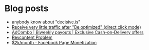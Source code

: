 # Blog posts
<!-- BLOG-POST-LIST:START -->
- [anybody know about &quot;decisive.is&quot;](https://afflift.com/f/threads/anybody-know-about-decisive-is.10635/)
- [Receive very little traffic after &quot;Be optimized&quot; &lpar;direct click mode&rpar;](https://afflift.com/f/threads/receive-very-little-traffic-after-be-optimized-direct-click-mode.10354/)
- [AdCombo | Biweekly payouts | Exclusive Cash-on-Delivery offers](https://afflift.com/f/threads/adcombo-biweekly-payouts-exclusive-cash-on-delivery-offers.3509/)
- [Revcontent Problem](https://afflift.com/f/threads/revcontent-problem.10629/)
- [$2k/month - Facebook Page Monetization](https://afflift.com/f/threads/2k-month-facebook-page-monetization.10637/)
<!-- BLOG-POST-LIST:END -->
